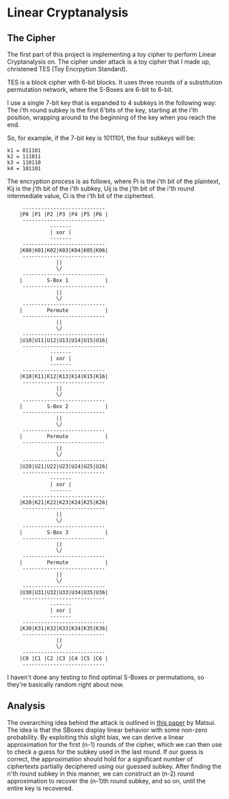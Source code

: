 Linear Cryptanalysis
===================

The Cipher
----------

The first part of this project is implementing a toy cipher to perform
Linear Cryptanalysis on. The cipher under attack is a toy cipher that I
made up, christened TES (Toy Encrpytion Standard). 

TES is a block cipher with 6-bit blocks. It uses three rounds of a substitution
permutation network, where the S-Boxes are 6-bit to 6-bit.

I use a single 7-bit key that is expanded to 4 subkeys in the following
way: The i'th round subkey is the first 6'bits of the key, starting at the i'th
position, wrapping around to the beginning of the key when you reach the end.

So, for example, if the 7-bit key is 1011101, the four subkeys will be:

    k1 = 011101
    k2 = 111011
    k3 = 110110
    k4 = 101101

The encryption process is as follows, where Pi is the i'th bit of the plaintext,
Kij is the j'th bit of the i'th subkey, Uij is the j'th bit of the i'th round
intermediate value, Ci is the i'th bit of the ciphertext.


         ---------------------------
        |P0 |P1 |P2 |P3 |P4 |P5 |P6 |
         ---------------------------
                  -------
                  | xor |
                  -------
         ---------------------------
        |K00|K01|K02|K03|K04|K05|K06|
         ---------------------------
                    ||
                    \/
         ---------------------------
        |        S-Box 1            |
         ---------------------------
                    ||
                    \/
         ---------------------------
        |        Permute            |
         ---------------------------
                    ||
                    \/
         ---------------------------
        |U10|U11|U12|U13|U14|U15|U16|
         ---------------------------
                  -------
                  | xor |
                  -------
         ---------------------------
        |K10|K11|K12|K13|K14|K15|K16|
         ---------------------------
                    ||
                    \/
         ---------------------------
        |        S-Box 2            |
         ---------------------------
                    ||
                    \/
         ---------------------------
        |        Permute            |
         ---------------------------
                    ||
                    \/
         ---------------------------
        |U20|U21|U22|U23|U24|U25|U26|
         ---------------------------
                  -------
                  | xor |
                  -------
         ---------------------------
        |K20|K21|K22|K23|K24|K25|K26|
         ---------------------------
                    ||
                    \/
         ---------------------------
        |        S-Box 3            |
         ---------------------------
                    ||
                    \/
         ---------------------------
        |        Permute            |
         ---------------------------
                    ||
                    \/
         ---------------------------
        |U30|U31|U32|U33|U34|U35|U36|
         ---------------------------
                  -------
                  | xor |
                  -------
         ---------------------------
        |K30|K31|K32|K33|K34|K35|K36|
         ---------------------------
                    ||
                    \/
         ---------------------------
        |C0 |C1 |C2 |C3 |C4 |C5 |C6 |
         ---------------------------


 I haven't done any testing to find optimal S-Boxes or permutations, so they're
 basically random right about now.

Analysis
--------

The overarching idea behind the attack is outlined in [this paper](http://luca-giuzzi.unibs.it/corsi/Support/papers-cryptography/Matsui.pdf) by Matsui. The idea is that the SBoxes display linear
behavior with some non-zero probability. By exploiting this slight bias,
we can derive a linear approximation for the first (n-1) rounds of the cipher,
which we can then use to check a guess for the subkey used in the last round.
If our guess is correct, the approximation should hold for a significant
number of ciphertexts partially deciphered using our guessed subkey. After finding
the n'th round subkey in this manner, we can construct an (n-2) round approximation
to recover the (n-1)th round subkey, and so on, until the entire key is recovered.

